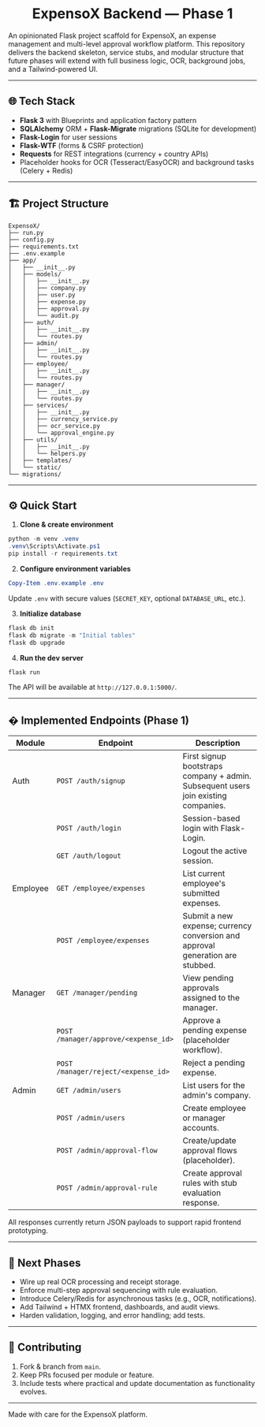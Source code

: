<h1 align="center">ExpensoX Backend — Phase 1</h1>

An opinionated Flask project scaffold for ExpensoX, an expense management and multi-level approval workflow platform. This repository delivers the backend skeleton, service stubs, and modular structure that future phases will extend with full business logic, OCR, background jobs, and a Tailwind-powered UI.

---

## 🌐 Tech Stack

- **Flask 3** with Blueprints and application factory pattern
- **SQLAlchemy** ORM + **Flask-Migrate** migrations (SQLite for development)
- **Flask-Login** for user sessions
- **Flask-WTF** (forms & CSRF protection)
- **Requests** for REST integrations (currency + country APIs)
- Placeholder hooks for OCR (Tesseract/EasyOCR) and background tasks (Celery + Redis)

---

## 🏗️ Project Structure

```
ExpensoX/
├── run.py
├── config.py
├── requirements.txt
├── .env.example
├── app/
│   ├── __init__.py
│   ├── models/
│   │   ├── __init__.py
│   │   ├── company.py
│   │   ├── user.py
│   │   ├── expense.py
│   │   ├── approval.py
│   │   └── audit.py
│   ├── auth/
│   │   ├── __init__.py
│   │   └── routes.py
│   ├── admin/
│   │   ├── __init__.py
│   │   └── routes.py
│   ├── employee/
│   │   ├── __init__.py
│   │   └── routes.py
│   ├── manager/
│   │   ├── __init__.py
│   │   └── routes.py
│   ├── services/
│   │   ├── __init__.py
│   │   ├── currency_service.py
│   │   ├── ocr_service.py
│   │   └── approval_engine.py
│   ├── utils/
│   │   ├── __init__.py
│   │   └── helpers.py
│   ├── templates/
│   └── static/
└── migrations/
```

---

## ⚙️ Quick Start

1. **Clone & create environment**

```powershell
python -m venv .venv
.venv\Scripts\Activate.ps1
pip install -r requirements.txt
```

2. **Configure environment variables**

```powershell
Copy-Item .env.example .env
```

Update `.env` with secure values (`SECRET_KEY`, optional `DATABASE_URL`, etc.).

3. **Initialize database**

```powershell
flask db init
flask db migrate -m "Initial tables"
flask db upgrade
```

4. **Run the dev server**

```powershell
flask run
```

The API will be available at `http://127.0.0.1:5000/`.

---

## � Implemented Endpoints (Phase 1)

| Module    | Endpoint                              | Description |
|-----------|----------------------------------------|-------------|
| Auth      | `POST /auth/signup`                    | First signup bootstraps company + admin. Subsequent users join existing companies. |
|           | `POST /auth/login`                     | Session-based login with Flask-Login. |
|           | `GET /auth/logout`                     | Logout the active session. |
| Employee  | `GET /employee/expenses`               | List current employee's submitted expenses. |
|           | `POST /employee/expenses`              | Submit a new expense; currency conversion and approval generation are stubbed. |
| Manager   | `GET /manager/pending`                 | View pending approvals assigned to the manager. |
|           | `POST /manager/approve/<expense_id>`   | Approve a pending expense (placeholder workflow). |
|           | `POST /manager/reject/<expense_id>`    | Reject a pending expense. |
| Admin     | `GET /admin/users`                     | List users for the admin's company. |
|           | `POST /admin/users`                    | Create employee or manager accounts. |
|           | `POST /admin/approval-flow`            | Create/update approval flows (placeholder). |
|           | `POST /admin/approval-rule`            | Create approval rules with stub evaluation response. |

All responses currently return JSON payloads to support rapid frontend prototyping.

---

## 🔮 Next Phases

- Wire up real OCR processing and receipt storage.
- Enforce multi-step approval sequencing with rule evaluation.
- Introduce Celery/Redis for asynchronous tasks (e.g., OCR, notifications).
- Add Tailwind + HTMX frontend, dashboards, and audit views.
- Harden validation, logging, and error handling; add tests.

---

## 🤝 Contributing

1. Fork & branch from `main`.
2. Keep PRs focused per module or feature.
3. Include tests where practical and update documentation as functionality evolves.

---

Made with care for the ExpensoX platform.
